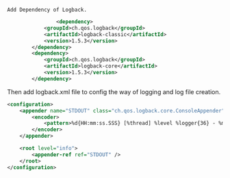 
    Add Dependency of Logback.

```xml
                <dependency>
			<groupId>ch.qos.logback</groupId>
			<artifactId>logback-classic</artifactId>
			<version>1.5.3</version>
		</dependency>
		<dependency>
			<groupId>ch.qos.logback</groupId>
			<artifactId>logback-core</artifactId>
			<version>1.5.3</version>
		</dependency>
```

Then add logback.xml file to config the way of logging and log file creation. 

```xml
<configuration>
    <appender name="STDOUT" class="ch.qos.logback.core.ConsoleAppender">
        <encoder>
            <pattern>%d{HH:mm:ss.SSS} [%thread] %level %logger{36} - %msg%n</pattern>
        </encoder>
    </appender>

    <root level="info">
        <appender-ref ref="STDOUT" />
    </root>
</configuration>
```

